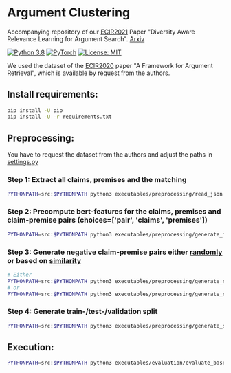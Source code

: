 # Argument Clustering

Accompanying repository of our [ECIR2021](https://link.springer.com/chapter/10.1007/978-3-030-72240-1_24) Paper  "Diversity Aware Relevance Learning for Argument Search". [Arxiv](https://arxiv.org/abs/2011.02177)

[![Python 3.8](https://img.shields.io/badge/Python-3.8-2d618c?logo=python)](https://docs.python.org/3.8/)
[![PyTorch](https://img.shields.io/badge/Made%20with-PyTorch-ee4c2c?logo=pytorch)](https://pytorch.org/docs/stable/index.html)
[![License: MIT](https://img.shields.io/badge/License-MIT-green.svg)](https://opensource.org/licenses/MIT)

We used the dataset of the [ECIR2020](https://link.springer.com/chapter/10.1007/978-3-030-45439-5_29) paper "A Framework for Argument Retrieval", which is available by request from the authors.

## Install requirements:
```bash
pip install -U pip
pip install -U -r requirements.txt
```

## Preprocessing:
You have to request the dataset from the authors and adjust the paths in [settings.py](src/arclus/settings.py)
### Step 1: Extract all claims, premises and the matching
```bash
PYTHONPATH=src:$PYTHONPATH python3 executables/preprocessing/read_json.py --input_dir=... --output_dir=output/
```

### Step 2: Precompute bert-features for the claims, premises and claim-premise pairs (choices=['pair', 'claims', 'premises'])
```bash
PYTHONPATH=src:$PYTHONPATH python3 executables/preprocessing/generate_features.py --mode=...
```

### Step 3: Generate negative claim-premise pairs either [randomly](executables/preprocessing/generate_negative_samples.py) or based on [similarity](executables/preprocessing/generate_negative_samples_nn.py)
```bash
# Either
PYTHONPATH=src:$PYTHONPATH python3 executables/preprocessing/generate_negative_samples_nn.py
# or
PYTHONPATH=src:$PYTHONPATH python3 executables/preprocessing/generate_negative_samples.py
```
### Step 4: Generate train-/test-/validation split
```bash
PYTHONPATH=src:$PYTHONPATH python3 executables/preprocessing/generate_sets.py
```

## Execution:
```bash
PYTHONPATH=src:$PYTHONPATH python3 executables/evaluation/evaluate_baselines.py --force > output/output_energy.txt
```

